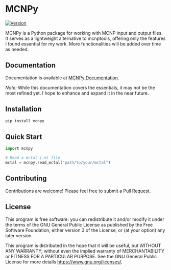 # MCNPy

[![Version](https://img.shields.io/badge/version-0.1.0-blue.svg)](https://github.com/monleon96/MCNPy)

MCNPy is a Python package for working with MCNP input and output files. It serves as a lightweight alternative to mcnptools, offering only the features I found essential for my work. More functionalities will be added over time as needed.

## Documentation

Documentation is available at [MCNPy Documentation](https://mcnpy.readthedocs.io/en/latest/#).

*Note:* While this documentation covers the essentials, it may not be the most refined yet. I hope to enhance and expand it in the near future.

## Installation

```bash
pip install mcnpy
```

## Quick Start

```python
import mcnpy

# Read a mctal (.m) file
mctal = mcnpy.read_mctal("path/to/your/mctal")
```

## Contributing

Contributions are welcome! Please feel free to submit a Pull Request.

## License

This program is free software: you can redistribute it and/or modify it under the terms of the GNU General Public License as published by the Free Software Foundation, either version 3 of the License, or (at your option) any later version.

This program is distributed in the hope that it will be useful, but WITHOUT ANY WARRANTY; without even the implied warranty of MERCHANTABILITY or FITNESS FOR A PARTICULAR PURPOSE. See the GNU General Public License for more details <https://www.gnu.org/licenses/>.
